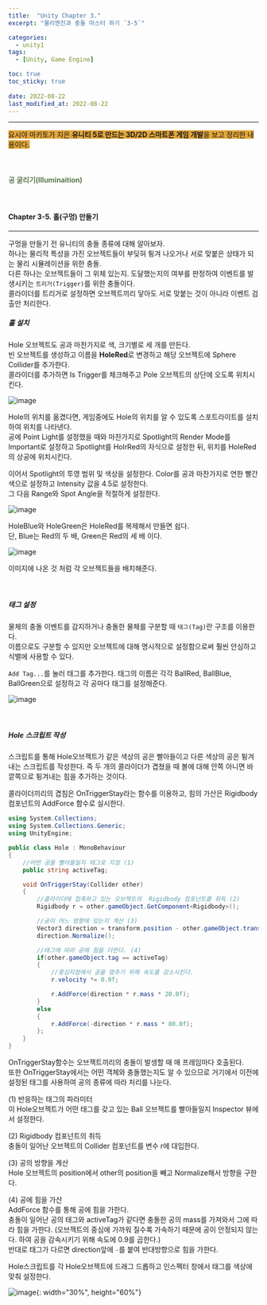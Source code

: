 ```yaml
---
title:  "Unity Chapter 3."
excerpt: "물리엔진과 충돌 마스터 하기 `3-5`"

categories:
  - unity1
tags:
  - [Unity, Game Engine]

toc: true
toc_sticky: true
 
date: 2022-08-22
last_modified_at: 2022-08-22
---
```

--- 
<span style="background-color:#E2A63B">요시야 마키토가 지은 **유니티 5로 만드는 3D/2D 스마트폰 게임 개발**을 보고 정리한 내용이다.</span>  
<br>
<br>
<br> 
**<span style="color:#5E784F">공 굴리기(Illuminaition)</span>**  
<br>
<br>

#### Chapter 3-5. 홀(구멍) 만들기  
---
 
구멍을 만들기 전 유니티의 충돌 종류에 대해 알아보자.  
하나는 물리적 특성을 가진 오브젝트들이 부딪혀 튕겨 나오거나 서로 맞붙은 상태가 되는 물리 시뮬레이션을 위한 충돌.  
다른 하나는 오브젝트들이 그 위체 있는지. 도달했는지의 여부를 판정하여 이벤트를 발생시키는 `트리거(Trigger)`를 위한 충돌이다.  
콜라이더를 트리거로 설정하면 오브젝트끼리 닿아도 서로 맞붙는 것이 아니라 이벤트 검출만 처리한다.  

##### **홀 설치**  

Hole 오브젝트도 공과 마찬가지로 색, 크기별로 세 개를 만든다.  
빈 오브젝트를 생성하고 이름을 **HoleRed**로 변경하고 해당 오브젝트에 Sphere Collider를 추가한다.  
콜라이더를 추가하면 Is Trigger를 체크해주고 Pole 오브젝트의 상단에 오도록 위치시킨다.  

![image](https://user-images.githubusercontent.com/106606698/185892520-cb33f013-8d00-47e5-84ab-29d993e8b7da.png)  

Hole의 위치를 옮겼다면, 게임중에도 Hole의 위치를 알 수 있도록 스포트라이트를 설치하여 위치를 나타낸다.  
공에 Point Light를 설정했을 때와 마찬가지로 Spotlight의 Render Mode를 Important로 설정하고 Spotlight를 HolrRed의 자식으로 설정한 뒤, 위치를 HoleRed의 상공에 위치시킨다.  

이어서 Spotlight의 투영 범위 및 색상을 설정한다. Color를 공과 마찬가지로 연한 빨간색으로 설정하고 Intensity 값을 4.5로 설정한다.  
그 다음 Range와 Spot Angle을 적절하게 설정한다.  

![image](https://user-images.githubusercontent.com/106606698/185894472-4bbeb4f9-e070-4164-9225-1646bfda4884.png)  

HoleBlue와 HoleGreen은 HoleRed를 복제해서 만들면 쉽다.  
단, Blue는 Red의 두 배, Green은 Red의 세 배 이다.  

![image](https://user-images.githubusercontent.com/106606698/185896141-c7eecf28-1830-4a2c-9d46-ab498f1b62fe.png)  

이미지에 나온 것 처럼 각 오브젝트들을 배치해준다.  
<br>
<br>

##### **태그 설정**  

물체의 충돌 이벤트를 감지하거나 충돌한 물체를 구분할 때 `태그(Tag)`란 구조를 이용한다.  
이름으로도 구분할 수 있지만 오브젝트에 대해 명시적으로 설정함으로써 훨씬 안심하고 식별에 사용할 수 있다.  

`Add Tag...`를 눌러 태그를 추가한다. 태그의 이름은 각각 BallRed, BallBlue, BallGreen으로 설정하고 각 공마다 태그를 설정해준다.  
 
![image](https://user-images.githubusercontent.com/106606698/185897381-da79c83b-782a-4bd0-b53d-8d7b1de26b9e.png)  
<br>
<br>

##### **Hole 스크립트 작성**  
 
스크립트를 통해 Hole오브젝트가 같은 색상의 공은 빨아들이고 다른 색상의 공은 튕겨내는 스크립트를 작성한다. 즉 두 개의 콜라이더가 겹쳤을 때 볼에 대해 안쪽 아니면 바깥쪽으로 튕겨내는 힘을 추가하는 것이다.  
 
콜라이더끼리의 겹침은 OnTriggerStay라는 함수를 이용하고, 힘의 가산은 Rigidbody 컴포넌트의 AddForce 함수로 실시한다.  

```c#
using System.Collections;
using System.Collections.Generic;
using UnityEngine;

public class Hole : MonoBehaviour
{
    //어떤 공을 빨아들일지 태그로 지정 (1)
    public string activeTag;

    void OnTriggerStay(Collider other)
    {
        //콜라이더에 접촉하고 있는 오브젝트의  Rigidbody 컴포넌트를 취득 (2)
        Rigidbody r = other.gameObject.GetComponent<Rigidbody>();

        //공이 어느 방향에 있는지 계산 (3)
        Vector3 direction = transform.position - other.gameObject.transform.position;
        direction.Normalize();

        //태그에 따라 공에 힘을 더한다. (4)
        if(other.gameObject.tag == activeTag)
        {
            //중심지점에서 공을 멈추기 위해 속도를 감소시킨다.
            r.velocity *= 0.9f;

            r.AddForce(direction * r.mass * 20.0f);
        }
        else
        {
            r.AddForce(-direction * r.mass * 80.0f);
        };
    }
}
```  

OnTriggerStay함수는 오브젝트끼리의 충돌이 발생할 때 매 프레임마다 호출된다.  
또한 OnTriggerStay에서는 어떤 객체와 충돌했는지도 알 수 있으므로 거기에서 이전에 설정된 태그를 사용하여 공의 종류에 따라 처리를 나눈다.  

(1) 반응하는 태그의 파라미터  
이 Hole오브젝트가 어떤 태그를 갖고 있는 Ball 오브젝트를 빨아들일지 Inspector 뷰에서 설정한다.  
 
(2) Rigidbody 컴포넌트의 취득  
충돌이 일어난 오브젝트의 Collider 컴포넌트를 변수 r에 대입한다.  
 
(3) 공의 방향을 계산  
Hole 오브젝트의 position에서 other의 position을 빼고 Normalize해서 방향을 구한다.  

(4) 공에 힘을 가산  
AddForce 함수를 통해 공에 힘을 가한다.  
충돌이 일어난 공의 태그와 activeTag가 같다면 충돌한 공의 mass를 가져와서 그에 따라 힘을 가한다. (오브젝트의 중심에 가까워 질수록 가속하기 때문에 공이 안정되지 않는다. 하여 공을 감속시키기 위해 속도에 0.9를 곱한다.)   
반대로 태그가 다르면 direction앞에 `-`를 붙여 반대방향으로 힘을 가한다.  

Hole스크립트를 각 Hole오브젝트에 드래그 드롭하고 인스펙터 창에서 태그를 색상에 맞춰 설정한다.  

![image](https://user-images.githubusercontent.com/106606698/185901181-7bd57a93-b87b-4924-8a66-8e5d7865812d.png){: width="30%", height="60%"}	